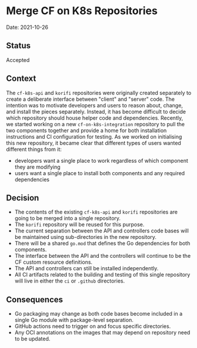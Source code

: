 # Merge CF on K8s Repositories

Date: 2021-10-26

## Status

Accepted

## Context

The `cf-k8s-api` and `korifi` repositories were originally created separately to create a deliberate interface between "client" and "server" code. The intention was to motivate developers and users to reason about, change, and install the pieces separately. Instead, it has become difficult to decide which repository should house helper code and dependencies. Recently, we started working on a new `cf-on-k8s-integration` repository to pull the two components together and provide a home for both installation instructions and CI configuration for testing. As we worked on initialising this new repository, it became clear that different types of users wanted different things from it:

* developers want a single place to work regardless of which component they are modifying
* users want a single place to install both components and any required dependencies

## Decision

* The contents of the existing `cf-k8s-api` and `korifi` repositories are going to be merged into a single repository.
* The `korifi` repository will be reused for this purpose.
* The current separation between the API and controllers code bases will be maintained using sub-directories in the new repository.
* There will be a shared `go.mod` that defines the Go dependencies for both components.
* The interface between the API and the controllers will continue to be the CF custom resource definitions.
* The API and controllers can still be installed independently.
* All CI artifacts related to the building and testing of this single repository will live in either the `ci` or `.github` directories.

## Consequences

* Go packaging may change as both code bases become included in a single Go module with package-level separation.
* GitHub actions need to trigger on and focus specific directories.
* Any OCI annotations on the images that may depend on repository need to be updated.
